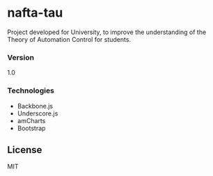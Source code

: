 # nafta-tau
Project developed for University, to improve the understanding of the Theory of Automation Control for students. 

### Version

1.0

### Technologies

* Backbone.js
* Underscore.js 
* amCharts
* Bootstrap


License
----

MIT
